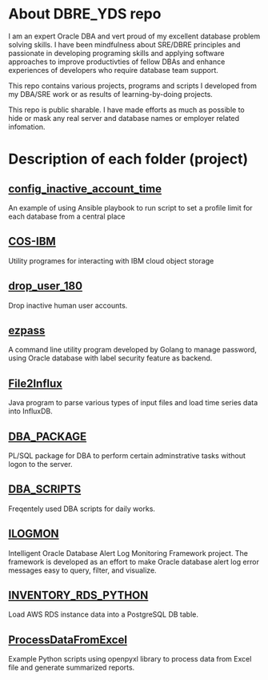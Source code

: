 # About DBRE_YDS repo 

I am an expert Oracle DBA and vert proud of my excellent database problem solving skills. I have been mindfulness about SRE/DBRE principles and passionate in developing programing skills and applying software approaches to improve productivties of fellow DBAs and enhance experiences of developers who require database team support.   

This repo contains various projects, programs and scripts I developed from my DBA/SRE work or as results of learning-by-doing projects. 

This repo is public sharable. I have made efforts as much as possible to hide or mask any real server and database names or employer related infomation. 

# Description of each folder (project)


## [config_inactive_account_time](config_inactive_account_time)

An example of using Ansible playbook to run script to set a profile limit for each database from a central place

## [COS-IBM](/COS-IBM)

Utility programes for interacting with IBM cloud object storage

## [drop_user_180](/drop_user_180)

Drop inactive human user accounts.

## [ezpass](/ezpass)
A command line utility program developed by Golang to manage password, using
Oracle database with label security feature as backend.

## [File2Influx](/File2Influx)

Java program to parse various types of input files and load time series data into InfluxDB.

## [DBA_PACKAGE](/DBA_PACKAGE)

PL/SQL package for DBA to perform certain adminstrative tasks without logon to the server. 

## [DBA_SCRIPTS](/DBA_SCRIPTS)

Freqentely used DBA scripts for daily works.  


## [ILOGMON](/ILOGMON)

Intelligent Oracle Database Alert Log Monitoring Framework project. The framework is developed as an effort to make Oracle database alert log error messages easy to query, filter, and visualize.

## [INVENTORY_RDS_PYTHON](/INVENTORY_RDS_PYTHON)

Load AWS RDS instance data into a PostgreSQL DB table.


## [ProcessDataFromExcel](/ProcessDataFromExcel)

Example Python scripts using openpyxl library to process data from Excel file and generate summarized reports.



